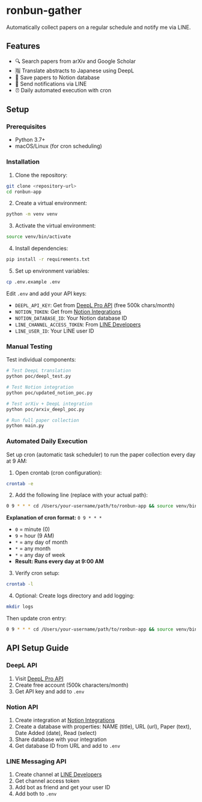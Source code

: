# ronbun-gather
Automatically collect papers on a regular schedule and notify me via LINE.

## Features
- 🔍 Search papers from arXiv and Google Scholar
- 🈯 Translate abstracts to Japanese using DeepL
- 📝 Save papers to Notion database
- 📱 Send notifications via LINE
- ⏰ Daily automated execution with cron

## Setup

### Prerequisites
- Python 3.7+
- macOS/Linux (for cron scheduling)

### Installation

1. Clone the repository:
```bash
git clone <repository-url>
cd ronbun-app
```

2. Create a virtual environment:
```bash
python -m venv venv
```

3. Activate the virtual environment:
```bash
source venv/bin/activate
```

4. Install dependencies:
```bash
pip install -r requirements.txt
```

5. Set up environment variables:
```bash
cp .env.example .env
```
Edit `.env` and add your API keys:
- `DEEPL_API_KEY`: Get from [DeepL Pro API](https://www.deepl.com/pro-api) (free 500k chars/month)
- `NOTION_TOKEN`: Get from [Notion Integrations](https://www.notion.so/my-integrations)
- `NOTION_DATABASE_ID`: Your Notion database ID
- `LINE_CHANNEL_ACCESS_TOKEN`: From [LINE Developers](https://developers.line.biz/)
- `LINE_USER_ID`: Your LINE user ID

### Manual Testing

Test individual components:

```bash
# Test DeepL translation
python poc/deepl_test.py

# Test Notion integration
python poc/updated_notion_poc.py

# Test arXiv + DeepL integration
python poc/arxiv_deepl_poc.py

# Run full paper collection
python main.py
```

### Automated Daily Execution

Set up cron (automatic task scheduler) to run the paper collection every day at 9 AM:

1. Open crontab (cron configuration):
```bash
crontab -e
```

2. Add the following line (replace with your actual path):
```bash
0 9 * * * cd /Users/your-username/path/to/ronbun-app && source venv/bin/activate && python main.py
```

**Explanation of cron format:** `0 9 * * *`
- `0` = minute (0)
- `9` = hour (9 AM)
- `*` = any day of month
- `*` = any month
- `*` = any day of week
- **Result: Runs every day at 9:00 AM**

3. Verify cron setup:
```bash
crontab -l
```

4. Optional: Create logs directory and add logging:
```bash
mkdir logs
```
Then update cron entry:
```bash
0 9 * * * cd /Users/your-username/path/to/ronbun-app && source venv/bin/activate && python main.py >> logs/daily.log 2>&1
```

## API Setup Guide

### DeepL API
1. Visit [DeepL Pro API](https://www.deepl.com/pro-api)
2. Create free account (500k characters/month)
3. Get API key and add to `.env`

### Notion API
1. Create integration at [Notion Integrations](https://www.notion.so/my-integrations)
2. Create a database with properties: NAME (title), URL (url), Paper (text), Date Added (date), Read (select)
3. Share database with your integration
4. Get database ID from URL and add to `.env`

### LINE Messaging API
1. Create channel at [LINE Developers](https://developers.line.biz/)
2. Get channel access token
3. Add bot as friend and get your user ID
4. Add both to `.env`
